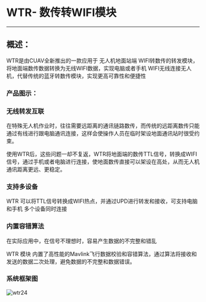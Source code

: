 # WTR- 数传转WIFI模块

---

## 概述：

WTR是由CUAV全新推出的一款应用于 无人机地面站端 WIFI转数传的转发模块，将地面端数传数据转换为无线WIFI数据，实现电脑或者手机 WIFI无线连接无人机，代替传统的蓝牙转数传模块，实现更高可靠性和便捷性

### 产品图示：

### 无线转发互联

在特殊无人机作业时，往往需要远距离的通讯链路数传，而传统的远距离数传只能通过有线进行跟电脑通讯连接，这样会使操作人员在临时架设地面通讯站时很受约束。

使用WTR后，这些问题一却不复返，WTR将地面端的数传TTL信号，转换成WIFI 信号，通过手机或者电脑进行连接，使地面数传直接可以架设在高处，从而无人机通讯距离更远、更稳定。

### 支持多设备

WTR 可以将TTL信号转换成WIFI热点，并通过UPD进行转发和接收，可支持电脑和手机 多个设备同时连接

### 内置容错算法

在实际应用中，在信号不理想时，容易产生数据的不完整和错乱

WTR 模块 内置了高性能的Mavlink飞行数据校验和容错算法，通过算法将接收和发送的数据二次处理，避免数据的不完整和数据错误。

### 系统框架图

![wtr24](../../assets/wtr24.jpg)

